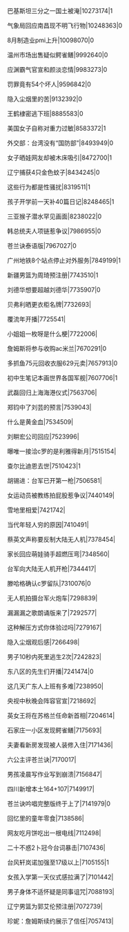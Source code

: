巴基斯坦三分之一国土被淹|10273174|1

气象局回应南昌现不明飞行物|10248363|0

8月制造业pmi上升|10098070|0

温州市场出售疑似鳄雀鳝|9992640|0

应渊霸气官宣和颜淡恋情|9983273|0

罚罪竟有54个坏人|9596842|0

隐入尘烟里的苦|9132392|0

王鹤棣密逃下班|8885583|0

美国女子自称对重力过敏|8583372|1

外交部：台湾没有“国防部”|8493949|0

女子晒娃网友却被木床吸引|8472700|1

辽宁捕获4只金色蚊子|8434245|0

这些行为都是性骚扰|8319511|1

孩子开学前一天补40篇日记|8248465|1

三亚猴子潜水罕见画面|8238022|0

韩总统夫人项链惹争议|7986955|0

苍兰诀泰语版|7967027|0

广州地铁8个站点停止对外服务|7849199|1

新疆男篮为周琦预注册|7743510|1

刘德华想要超越刘德华|7735907|0

贝弗利晒更衣柜名牌|7732693|

覆流年开播|7725541|

小姐姐一枚呀是什么梗|7722006|

詹姆斯将参与收购ac米兰|7670291|0

多抓鱼75元回收衣服629元卖|7657913|0

初中生笔记本画世界各国军舰|7607706|1

武磊回归上海海港仪式|7563706|

郑钧中了刘芸的预言|7539043|

什么是黄金血|7534509|

刘畊宏公司回应|7523996|

曝唯一接洽c罗的是利雅得新月|7515154|

查尔比迪恩去世|7510423|1

胡锡进：台军已开第一枪|7506581|

女运动员被教练拍屁股惹争议|7440149|

雪地里相爱|7421742|

当代年轻人穷的原因|7410491|

蔡英文声称要反制大陆无人机|7378454|

家长回应萌娃骑手超燃压弯|7348560|

台军向大陆无人机开枪|7344417|

滕哈格确认c罗留队|7310076|0

无人机拍摄台军火炮车|7298839|

漏漏漏之歌朗诵版来了|7292577|

这种解压方式你体验过吗|7279167|

隐入尘烟观后感|7266498|

男子10秒内死里逃生2次|7242823|

东八区的先生们开播|7241474|0

这几天广东人上班有多难|7238950|

央视中秋晚会阵容官宣|7218692|

英女王将在苏格兰任命新首相|7204614|

石家庄一小区发现鳄雀鳝|7175693|

夫妻看新房发现被人装修入住|7171436|

六公主评苍兰诀|7170017|

男孩凌晨写作业写到崩溃|7156847|

四川新增本土164+107|7149917|

苍兰诀吟唱完整版终于上了|7141979|0

回忆里的童年零食|7138586|

网友吃月饼吃出一根电线|7112498|

二十不惑2卜冠今台词暴击|7107436|

台风轩岚诺加强至17级以上|7105155|1

女孩入学第一天仪式感拉满了|7101442|

男子身体不适怀疑是同事诅咒|7088193|

辽宁男篮为郭艾伦预注册|7072739|

珍妮：詹姆斯续约展示了信任|7057413|

